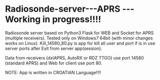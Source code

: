 # Radiosonde-server---APRS  --- Working in progress!!!!
Radiosonde server based on Python3 Flask for WEB and Socket for APRS (multiple receivers). Tested only on Windows7 64bit (with minor changes works on Linux). Kill_14580_80.py is app for kill all user and port if is in use server ports after Exit from server app(session). 

Data from receivers (dxlAPRS, AutoRX or RDZ TTGO) use port 14580 (standard APRS) and Web for client use port 80.


NOTE: App is written in CROATIAN Language!!!!

